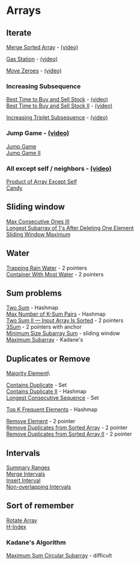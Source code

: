 # Arrays

## Iterate

[Merge Sorted Array](https://leetcode.com/problems/merge-sorted-array/) - [(video)](https://youtu.be/E3FeuICmpRk?si=z_ennZw0FqcbNwyZ)

[Gas Station](https://leetcode.com/problems/gas-station/) - [(video)](https://youtu.be/rDxDXlRmxag?si=zPwDBONx1auk9D5D)

[Move Zeroes](https://leetcode.com/problems/move-zeroes/) - [(video)](https://youtu.be/aCRpvdurAJw?si=oKggqnB_jYOH3oBk)

### Increasing Subsequence

[Best Time to Buy and Sell Stock](https://leetcode.com/problems/best-time-to-buy-and-sell-stock/) - [(video)](https://youtu.be/aZ9VX2CrZJU)\
[Best Time to Buy and Sell Stock II](https://leetcode.com/problems/best-time-to-buy-and-sell-stock-ii/) - [(video)](https://youtu.be/aZ9VX2CrZJU)

[Increasing Triplet Subsequence](https://leetcode.com/problems/increasing-triplet-subsequence/) - [(video)](https://youtu.be/LSfdQy1l-EY)

### Jump Game - [(video)](https://youtu.be/FGvdklR4IjM)

[Jump Game](https://leetcode.com/problems/jump-game/)\
[Jump Game II](https://leetcode.com/problems/jump-game-ii/)

### All except self / neighbors - [(video)](https://youtu.be/rkRTUpSThgk)

[Product of Array Except Self](https://leetcode.com/problems/product-of-array-except-self/)\
[Candy](https://leetcode.com/problems/candy/)

## Sliding window

[Max Consecutive Ones III](https://leetcode.com/problems/max-consecutive-ones-iii/)\
[Longest Subarray of 1's After Deleting One Element](https://leetcode.com/problems/longest-subarray-of-1s-after-deleting-one-element/)\
[Sliding Window Maximum](https://leetcode.com/problems/sliding-window-maximum/)

## Water

[Trapping Rain Water](https://leetcode.com/problems/trapping-rain-water/) - 2 pointers\
[Container With Most Water](https://leetcode.com/problems/container-with-most-water/) - 2 pointers

## Sum problems

[Two Sum](https://leetcode.com/problems/two-sum/) - Hashmap\
[Max Number of K-Sum Pairs](https://leetcode.com/problems/max-number-of-k-sum-pairs/) - Hashmap\
[Two Sum II — Input Array Is Sorted](https://leetcode.com/problems/two-sum-ii-input-array-is-sorted/) - 2 pointers\
[3Sum](https://leetcode.com/problems/3sum/) - 2 pointers with anchor\
[Minimum Size Subarray Sum](https://leetcode.com/problems/minimum-size-subarray-sum/) - sliding window\
[Maximum Subarray](https://leetcode.com/problems/maximum-subarray/) - Kadane's

## Duplicates or Remove

[Majority Element](https://leetcode.com/problems/majority-element/)\

[Contains Duplicate](https://leetcode.com/problems/contains-duplicate/) - Set\
[Contains Duplicate II](https://leetcode.com/problems/contains-duplicate-ii/) - Hashmap\
[Longest Consecutive Sequence](https://leetcode.com/problems/longest-consecutive-sequence/) - Set

[Top K Frequent Elements](https://leetcode.com/problems/top-k-frequent-elements/) - Hashmap

[Remove Element](https://leetcode.com/problems/remove-element/) - 2 pointer\
[Remove Duplicates from Sorted Array](https://leetcode.com/problems/remove-duplicates-from-sorted-array/) - 2 pointer\
[Remove Duplicates from Sorted Array II](https://leetcode.com/problems/remove-duplicates-from-sorted-array-ii/) - 2 pointer

## Intervals

[Summary Ranges](https://leetcode.com/problems/summary-ranges/)\
[Merge Intervals](https://leetcode.com/problems/merge-intervals/)\
[Insert Interval](https://leetcode.com/problems/insert-interval/)\
[Non-overlapping Intervals](https://leetcode.com/problems/non-overlapping-intervals/)

## Sort of remember

[Rotate Array](https://leetcode.com/problems/rotate-array/)\
[H-Index](https://leetcode.com/problems/h-index/)

### Kadane's Algorithm

[Maximum Sum Circular Subarray](https://leetcode.com/problems/maximum-sum-circular-subarray/) - difficult
